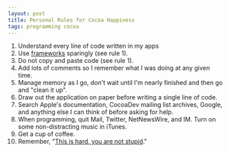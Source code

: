 ```yaml
--- 
layout: post
title: Personal Rules for Cocoa Happiness
tags: programming cocoa 
---
```



1. Understand every line of code written in my apps
2. Use [frameworks][1] sparingly (see rule 1).
3. Do not copy and paste code (see rule 1).
4. Add lots of comments so I remember what I was doing at any given time.
5. Manage memory as I go, don't wait until I'm nearly finished and then go and "clean it up".
6. Draw out the application on paper before writing a single line of code.
7. Search Apple's documentation, CocoaDev mailing list archives, Google, and anything else I can think of before asking for help.
8. When programming, quit Mail, Twitter, NetNewsWire, and IM. Turn on some non-distracting music in iTunes.
9. Get a cup of coffee.
10. Remember, "[This is hard, you are not stupid][2]."


[1]: http://www.wilshipley.com/blog/2005/11/frameworks-are-teh-suck-err.html
[2]: http://theocacao.com/comment/5515
